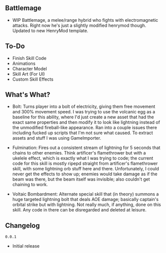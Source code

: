 ## Battlemage
- WIP Battlemage, a melee/range hybrid who fights with electromagnetic attacks. Right now he's just a slightly modified henrymod though. Updated to new HenryMod template.

## To-Do
- Finish Skill Code
- Animations
- Character Model
- Skill Art (For UI)
- Custom Skill Effects


## What's What?
- Bolt: Turns player into a bolt of electricity, giving them free movement and 300% movement speed. I was trying to use the volcanic egg as a baseline for this ability, where I'd just create a new asset that had the exact same properties and then modify it to look like lightning instead of the unmodified fireball-like appearance. Ran into a couple issues there including fucked up scripts that I'm not sure what caused. To extract assets and stuff I was using GameImporter.

- Fulmination: Fires out a consistent stream of lightning for 5 seconds that chains to other enemies. Think artificer's flamethrower but with a ukelele effect, which is exactly what I was trying to code; the current code for this skill is mostly ripepd straight from artificer's flamethrower skill, with some lightning orb stuff here and there. Unfortunately, I could never get the effects to show up; enemies would take damage as if the beam was there, but the beam itself was invisible; also couldn't get chaining to work.

- Voltaic Bombardment: Alternate special skill that (in theory) summons a huge targeted lightning bolt that deals AOE damage; basically captain's orbital strike but with lightning. Not really much, if anything, done on this skill. Any code in there can be disregarded and deleted at leisure.

## Changelog
`0.0.1`
- Initial release
